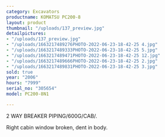 ```yaml
---
category: Excavators
productname: KOMATSU PC200-8
layout: product
thumbnail: "/uploads/137_preview.jpg"
detailpictures:
- "/uploads/137_preview.jpg"
- "/uploads/1663217489276PHOTO-2022-06-23-18-42-25 4.jpg"
- "/uploads/1663217489333PHOTO-2022-06-23-18-42-25 5.jpg"
- "/uploads/1663217489471PHOTO-2022-06-23-18-42-25 12.jpg"
- "/uploads/1663217489666PHOTO-2022-06-23-18-42-25 2.jpg"
- "/uploads/1663217489831PHOTO-2022-06-23-18-42-25 3.jpg"
sold: true
year: "2006"
hours: "7999"
serial_no: "305654"
model: PC200-8N1

---
```

2 WAY BREAKER PIPING/600G/CAB/.

Right cabin window broken, dent in body.